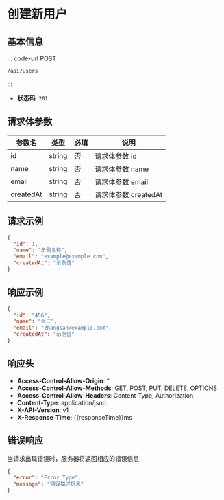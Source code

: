 # 创建新用户

## 基本信息

::: code-url POST
```
/api/users
```
:::
- **状态码**: `201`

## 请求体参数

| 参数名       | 类型     | 必填 | 说明              |
| --------- | ------ | -- | --------------- |
| id        | string | 否  | 请求体参数 id        |
| name      | string | 否  | 请求体参数 name      |
| email     | string | 否  | 请求体参数 email     |
| createdAt | string | 否  | 请求体参数 createdAt |

## 请求示例

```json
{
  "id": 1,
  "name": "示例名称",
  "email": "example@example.com",
  "createdAt": "示例值"
}
```

## 响应示例

```json
{
  "id": "456",
  "name": "张三",
  "email": "zhangsan@example.com",
  "createdAt": "示例值"
}
```

## 响应头

- **Access-Control-Allow-Origin**: *
- **Access-Control-Allow-Methods**: GET, POST, PUT, DELETE, OPTIONS
- **Access-Control-Allow-Headers**: Content-Type, Authorization
- **Content-Type**: application/json
- **X-API-Version**: v1
- **X-Response-Time**: {{responseTime}}ms

## 错误响应

当请求出现错误时，服务器将返回相应的错误信息：

```json
{
  "error": "Error Type",
  "message": "错误描述信息"
}
```
